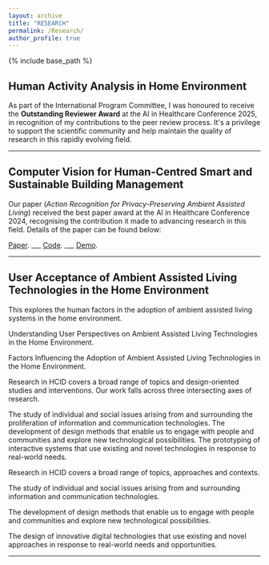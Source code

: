 ```yaml
---
layout: archive
title: "RESEARCH"
permalink: /Research/
author_profile: true
---
```


{% include base_path %}

## Human Activity Analysis in Home Environment

As part of the International Program Committee, I was honoured to receive the **Outstanding Reviewer Award** at the AI in Healthcare Conference 2025, in recognition of my contributions to the peer review process. It's a privilege to support the scientific community and help maintain the quality of research in this rapidly evolving field.

---

## Computer Vision for Human-Centred Smart and Sustainable Building Management
Our paper (*Action Recognition for Privacy-Preserving Ambient Assisted Living*) received the best paper award at the AI in Healthcare Conference 2024, recognising the contribution it made to advancing research in this field. Details of the paper can be found below:

[Paper](https://doi.org/10.1007/978-3-031-67285-9_15).  ___ [Code](https://github.com/Gbouna/TD-GDSCN).  ___ [Demo](https://www.youtube.com/watch?v=FExfkhTpHJA).  

---

## User Acceptance of Ambient Assisted Living Technologies in the Home Environment

This explores the human factors in the adoption of ambient assisted living systems in the home environment.

Understanding User Perspectives on Ambient Assisted Living Technologies in the Home Environment.

Factors Influencing the Adoption of Ambient Assisted Living Technologies in the Home Environment.



Research in HCID covers a broad range of topics and design-oriented studies and interventions. Our work falls across three intersecting axes of research.

The study of individual and social issues arising from and surrounding the proliferation of information and communication technologies.
The development of design methods that enable us to engage with people and communities and explore new technological possibilities.
The prototyping of interactive systems that use existing and novel technologies in response to real-world needs.


Research in HCID covers a broad range of topics, approaches and contexts.



The study of individual and social issues arising from and surrounding information and communication technologies.

The development of design methods that enable us to engage with people and communities and explore new technological possibilities.

The design of innovative digital technologies that use existing and novel approaches in response to real-world needs and opportunities.


---
